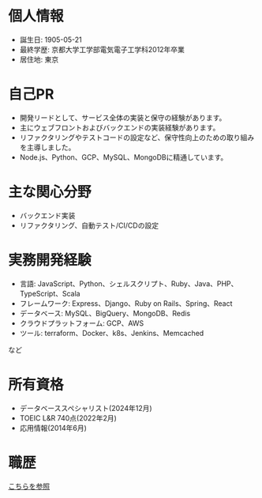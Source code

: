 # 個人情報
* 誕生日: 1905-05-21
* 最終学歴: 京都大学工学部電気電子工学科2012年卒業
* 居住地: 東京

# 自己PR
* 開発リードとして、サービス全体の実装と保守の経験があります。
* 主にウェブフロントおよびバックエンドの実装経験があります。
* リファクタリングやテストコードの設定など、保守性向上のための取り組みを主導しました。
* Node.js、Python、GCP、MySQL、MongoDBに精通しています。

# 主な関心分野
* バックエンド実装
* リファクタリング、自動テスト/CI/CDの設定

# 実務開発経験
* 言語: JavaScript、Python、シェルスクリプト、Ruby、Java、PHP、TypeScript、Scala
* フレームワーク: Express、Django、Ruby on Rails、Spring、React
* データベース: MySQL、BigQuery、MongoDB、Redis
* クラウドプラットフォーム: GCP、AWS
* ツール: terraform、Docker、k8s、Jenkins、Memcached

など

# 所有資格
* データベーススペシャリスト(2024年12月)
* TOEIC L&R 740点(2022年2月)
* 応用情報(2014年6月)

# 職歴
[こちらを参照](./docs/career/README.md)

<!--
**tnbe21/tnbe21** は ✨ _特別な_ ✨ リポジトリです。この `README.md` (このファイル) はあなたのGitHubプロフィールに表示されます。

以下のアイデアを参考にしてください:

- 🔭 現在取り組んでいること ...
- 🌱 現在学んでいること ...
- 👯 コラボレーションに興味があること ...
- 🤔 助けを求めていること ...
- 💬 私に聞いてください ...
- 📫 連絡方法: ...
- 😄 代名詞: ...
- ⚡ 面白い事実: ...
-->
